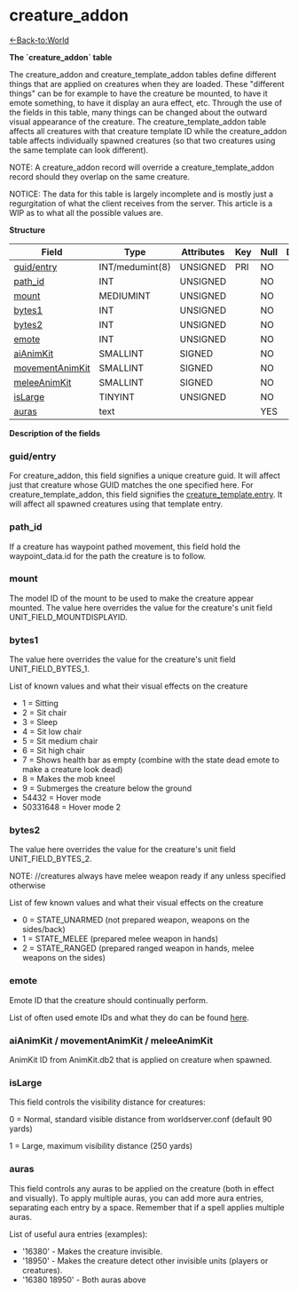 # creature\_addon

[<-Back-to:World](database-world.md)

**The \`creature\_addon\` table**

The creature\_addon and creature\_template\_addon tables define different things that are applied on creatures when they are loaded. These "different things" can be for example to have the creature be mounted, to have it emote something, to have it display an aura effect, etc. Through the use of the fields in this table, many things can be changed about the outward visual appearance of the creature. The creature\_template\_addon table affects all creatures with that creature template ID while the creature\_addon table affects individually spawned creatures (so that two creatures using the same template can look different).

NOTE: A creature\_addon record will override a creature\_template\_addon record should they overlap on the same creature.

NOTICE: The data for this table is largely incomplete and is mostly just a regurgitation of what the client receives from the server. This article is a WIP as to what all the possible values are.

**Structure**

| Field                | Type                | Attributes | Key | Null | Default | Extra | Comment |
|----------------------|---------------------|------------|-----|------|---------|-------|---------|
| [guid/entry][1]      | INT/medumint(8) | UNSIGNED   | PRI | NO   |         |       |         |
| [path_id][2]         | INT             | UNSIGNED   |     | NO   |         |       |         |
| [mount][3]           | MEDIUMINT        | UNSIGNED   |     | NO   |         |       |         |
| [bytes1][4]          | INT             | UNSIGNED   |     | NO   |         |       |         |
| [bytes2][5]          | INT             | UNSIGNED   |     | NO   |         |       |         |
| [emote][6]           | INT             | UNSIGNED   |     | NO   |         |       |         |
| [aiAnimKit][7]       | SMALLINT         | SIGNED     |     | NO   |         |       |         |
| [movementAnimKit][8] | SMALLINT         | SIGNED     |     | NO   |         |       |         |
| [meleeAnimKit][9]    | SMALLINT         | SIGNED     |     | NO   |         |       |         |
| [isLarge][10]        | TINYINT          | UNSIGNED   |     | NO   |         |       |         |
| [auras][11]          | text                |            |     | YES  |         |       |         |

[1]: #guid/entry
[2]: #path_id
[3]: #mount
[4]: #bytes1
[5]: #bytes2
[6]: #emote
[7]: #aianimkit
[8]: #movementanimkit
[9]: #meleeanimkit
[10]: #islarge
[11]: #auras

**Description of the fields**

### guid/entry

For creature\_addon, this field signifies a unique creature guid. It will affect just that creature whose GUID matches the one specified here.
For creature\_template\_addon, this field signifies the [creature\_template.entry](creature_template#creature_template-entry). It will affect all spawned creatures using that template entry.

### path\_id

If a creature has waypoint pathed movement, this field hold the waypoint\_data.id for the path the creature is to follow.

### mount

The model ID of the mount to be used to make the creature appear mounted. The value here overrides the value for the creature's unit field UNIT\_FIELD\_MOUNTDISPLAYID.

### bytes1

The value here overrides the value for the creature's unit field UNIT\_FIELD\_BYTES\_1.

List of known values and what their visual effects on the creature

- 1 = Sitting
- 2 = Sit chair
- 3 = Sleep
- 4 = Sit low chair
- 5 = Sit medium chair
- 6 = Sit high chair
- 7 = Shows health bar as empty (combine with the state dead emote to make a creature look dead)
- 8 = Makes the mob kneel
- 9 = Submerges the creature below the ground
- 54432 = Hover mode
- 50331648 = Hover mode 2

### bytes2

The value here overrides the value for the creature's unit field UNIT\_FIELD\_BYTES\_2.

NOTE: //creatures always have melee weapon ready if any unless specified otherwise

List of few known values and what their visual effects on the creature

- 0 = STATE\_UNARMED (not prepared weapon, weapons on the sides/back)
- 1 = STATE\_MELEE (prepared melee weapon in hands)
- 2 = STATE\_RANGED (prepared ranged weapon in hands, melee weapons on the sides)

### emote

Emote ID that the creature should continually perform.

List of often used emote IDs and what they do can be found [here](Emotes).

### aiAnimKit / movementAnimKit / meleeAnimKit

AnimKit ID from AnimKit.db2 that is applied on creature when spawned.

### isLarge

This field controls the visibility distance for creatures:

0 = Normal, standard visible distance from worldserver.conf (default 90 yards)

1 = Large, maximum visibility distance (250 yards)

### auras

This field controls any auras to be applied on the creature (both in effect and visually). To apply multiple auras, you can add more aura entries, separating each entry by a space. Remember that if a spell applies multiple auras.

List of useful aura entries (examples):

- '16380' - Makes the creature invisible.
- '18950' - Makes the creature detect other invisible units (players or creatures).
- '16380 18950' - Both auras above
